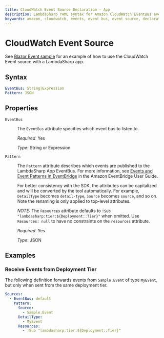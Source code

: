 ```yaml
---
title: CloudWatch Event Source Declaration - App
description: LambdaSharp YAML syntax for Amazon CloudWatch EventBus event source
keywords: amazon, cloudwatch, events, event bus, event source, declaration, app, syntax, yaml, cloudformation
---
```

# CloudWatch Event Source

See [Blazor Event sample](https://github.com/LambdaSharp/LambdaSharpTool/tree/master/Samples/BlazorEventSample/) for an example of how to use the CloudWatch Event source with a LambdaSharp app.

## Syntax

```yaml
EventBus: String|Expression
Pattern: JSON
```

## Properties

<dl>

<dt><code>EventBus</code></dt>
<dd>

The <code>EventBus</code> attribute specifies which event bus to listen to.

<i>Required</i>: Yes

<i>Type</i>: String or Expression
</dd>

<dt><code>Pattern</code></dt>
<dd>

The <code>Pattern</code> attribute describes which events are published to the LambdaSharp App EventBus. For more information, see <a href="https://docs.aws.amazon.com/eventbridge/latest/userguide/eventbridge-and-event-patterns.html">Events and Event Patterns in EventBridge</a> in the Amazon EventBridge User Guide.

For better consistency with the SDK, the attributes can be capitalized and will be converted by the tool automatically. For example, <code>DetailType</code> becomes <code>detail-type</code>, <code>Source</code> becomes <code>source</code>, and so on. Note the renaming is only applied to top-level attributes.

<em>NOTE:</em> The <code>Resources</code> attribute defaults to <code>!Sub "lambdasharp:tier:${Deployment::Tier}"</code> when omitted. Use <code>Resources: null</code> to have no constraints on the <code>resources</code> attribute.

<i>Required</i>: Yes

<i>Type</i>: JSON
</dd>

</dl>

## Examples

### Receive Events from Deployment Tier

The following definition forwards events from `Sample.Event` of type `MyEvent`, but only when sent from the same deployment tier.

```yaml
Sources:
  - EventBus: default
    Pattern:
      Source:
        - Sample.Event
      DetailType:
        - MyEvent
      Resources:
        - !Sub "lambdasharp:tier:${Deployment::Tier}"
```
